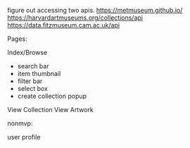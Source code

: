 figure out accessing two apis.
https://metmuseum.github.io/
https://harvardartmuseums.org/collections/api
https://data.fitzmuseum.cam.ac.uk/api

Pages:

Index/Browse

- search bar
- item thumbnail
- filter bar
- select box
- create collection popup

View Collection
View Artwork

nonmvp:

user profile
